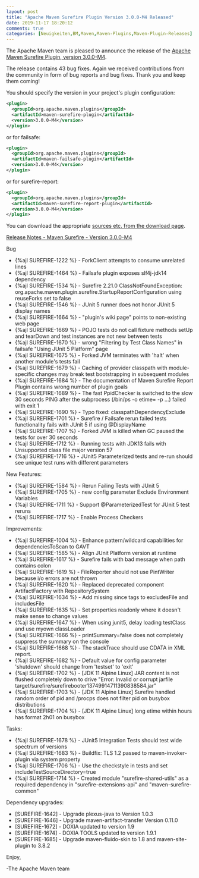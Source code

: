 ```yaml
---
layout: post
title: "Apache Maven Surefire Plugin Version 3.0.0-M4 Released"
date: 2019-11-17 18:20:12
comments: true
categories: [Neuigkeiten,BM,Maven,Maven-Plugins,Maven-Plugin-Releases]
---
```

The Apache Maven team is pleased to announce the release of the 
[Apache Maven Surefire Plugin, version 3.0.0-M4](https://maven.apache.org/plugins/maven-surefire-plugin/).

The release contains 43 bug fixes.
Again we received contributions from the community in form of bug reports
and bug fixes. Thank you and keep them coming!

You should specify the version in your project's plugin configuration:

```xml
<plugin>
  <groupId>org.apache.maven.plugins</groupId>
  <artifactId>maven-surefire-plugin</artifactId>
  <version>3.0.0-M4</version>
</plugin>
```

or for failsafe:

```xml
<plugin>
  <groupId>org.apache.maven.plugins</groupId>
  <artifactId>maven-failsafe-plugin</artifactId>
  <version>3.0.0-M4</version>
</plugin>
```

or for surefire-report:

```xml
<plugin>
  <groupId>org.apache.maven.plugins</groupId>
  <artifactId>maven-surefire-report-plugin</artifactId>
  <version>3.0.0-M4</version>
</plugin>
```

You can download the appropriate [sources etc. from the download page](https://maven.apache.org/surefire/download.cgi).


<!-- more -->

[Release Notes - Maven Surefire - Version 3.0.0-M4](https://issues.apache.org/jira/secure/ReleaseNote.jspa?projectId=12317927&version=12344668)

Bug
 * {%ajl SUREFIRE-1222 %} - ForkClient attempts to consume unrelated lines
 * {%ajl SUREFIRE-1464 %} - Failsafe plugin exposes slf4j-jdk14 dependency
 * {%ajl SUREFIRE-1534 %} - Surefire 2.21.0 ClassNotFoundException: org.apache.maven.plugin.surefire.StartupReportConfiguration using reuseForks set to false
 * {%ajl SUREFIRE-1546 %} - JUnit 5 runner does not honor JUnit 5 display names
 * {%ajl SUREFIRE-1664 %} - "plugin's wiki page" points to non-existing web page
 * {%ajl SUREFIRE-1669 %} - POJO tests do not call fixture methods setUp and tearDown and test instances are not new between tests
 * {%ajl SUREFIRE-1670 %} - wrong "Filtering by Test Class Names" in failsafe "Using JUnit 5 Platform" page
 * {%ajl SUREFIRE-1675 %} - Forked JVM terminates with 'halt' when another module's tests fail
 * {%ajl SUREFIRE-1679 %} - Caching of provider classpath with module-specific changes may break test bootstrapping in subsequent modules
 * {%ajl SUREFIRE-1684 %} - The documentation of Maven Surefire Report Plugin contains wrong number of plugin goals
 * {%ajl SUREFIRE-1689 %} - The fast PpidChecker is switched to the slow 30 seconds PING after the subprocess (/bin/ps -o etime= -p ...) failed with exit 1
 * {%ajl SUREFIRE-1690 %} - Typo fixed: classpathDependencyExclude
 * {%ajl SUREFIRE-1701 %} - Surefire / Failsafe rerun failed tests functionality fails with JUnit 5 if using @DisplayName
 * {%ajl SUREFIRE-1707 %} - Forked JVM is killed when GC paused the tests for over 30 seconds
 * {%ajl SUREFIRE-1712 %} - Running tests with JDK13 fails with Unsupported class file major version 57
 * {%ajl SUREFIRE-1716 %} - JUnit5 Parameterized tests and re-run should see unique test runs with different parameters


New Features:

 * {%ajl SUREFIRE-1584 %} - Rerun Failing Tests with JUnit 5
 * {%ajl SUREFIRE-1705 %} - new config parameter Exclude Environment Variables
 * {%ajl SUREFIRE-1711 %} - Support @ParameterizedTest for JUnit 5 test reruns
 * {%ajl SUREFIRE-1717 %} - Enable Process Checkers

Improvements:

* {%ajl SUREFIRE-1004 %} - Enhance pattern/wildcard capabilities for dependenciesToScan to GAVT
* {%ajl SUREFIRE-1585 %} - Align JUnit Platform version at runtime
* {%ajl SUREFIRE-1617 %} - Surefire fails with bad message when path contains colon
* {%ajl SUREFIRE-1619 %} - FileReporter should not use PintWriter because i/o errors are not thrown
* {%ajl SUREFIRE-1620 %} - Replaced deprecated component ArtifactFactory with RepositorySystem
* {%ajl SUREFIRE-1634 %} - Add missing since tags to excludesFile and includesFile
* {%ajl SUREFIRE-1635 %} - Set properties readonly where it doesn't make sense to change values
* {%ajl SUREFIRE-1647 %} - When using junit5, delay loading testClass and use myown classLoader
* {%ajl SUREFIRE-1666 %} - printSummary=false does not completely suppress the summary on the console
* {%ajl SUREFIRE-1668 %} - The stackTrace should use CDATA in XML report.
* {%ajl SUREFIRE-1682 %} - Default value for config parameter 'shutdown' should change from 'testset' to 'exit'
* {%ajl SUREFIRE-1702 %} - \[JDK 11 Alpine Linux\] JAR content is not flushed completely down to drive "Error: Invalid or corrupt jarfile target/surefire/surefirebooter13749914711390838584.jar"
* {%ajl SUREFIRE-1703 %} - \[JDK 11 Alpine Linux\] Surefire handled random order of pid and /procps does not filter pid on busybox distributions
* {%ajl SUREFIRE-1704 %} - \[JDK 11 Alpine Linux\] long etime within hours has format 2h01 on busybox

Tasks:

* {%ajl SUREFIRE-1678 %} - JUnit5 Integration Tests should test wide spectrum of versions
* {%ajl SUREFIRE-1683 %} - Buildfix: TLS 1.2 passed to maven-invoker-plugin via system property
* {%ajl SUREFIRE-1706 %} - Use the checkstyle in tests and set includeTestSourceDirectory=true
* {%ajl SUREFIRE-1714 %} - Created module "surefire-shared-utils" as a required dependency in "surefire-extensions-api" and "maven-surefire-common"


Dependency upgrades:

 * [SUREFIRE-1642] - Upgrade plexus-java to Version 1.0.3
 * [SUREFIRE-1646] - Upgrade maven-artifact-transfer Version 0.11.0
 * [SUREFIRE-1672] - DOXIA updated to version 1.9
 * [SUREFIRE-1674] - DOXIA TOOLS updated to version 1.9.1
 * [SUREFIRE-1685] - Upgrade maven-fluido-skin to 1.8 and maven-site-plugin to 3.8.2


Enjoy,

-The Apache Maven team


